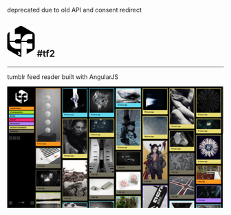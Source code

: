 deprecated due to old API and consent redirect

![alt text](https://raw.githubusercontent.com/dekztah/tf2/master/app/images/tf2_small.png)  #tf2
---
---
tumblr feed reader built with AngularJS

![alt tag](https://raw.githubusercontent.com/dekztah/tf2/master/tf2_preview.png)
